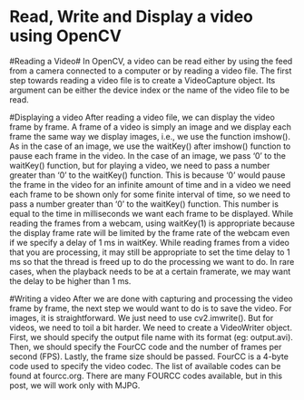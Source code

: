 # Read, Write and Display a video using OpenCV

#Reading a Video#
In OpenCV, a video can be read either by using the feed from a camera connected to a computer or by reading a video file. The first step towards reading a video file is to create a VideoCapture object. Its argument can be either the device index or the name of the video file to be read.

#Displaying a video
After reading a video file, we can display the video frame by frame. A frame of a video is simply an image and we display each frame the same way we display images, i.e., we use the function imshow().
As in the case of an image, we use the waitKey() after imshow() function to pause each frame in the video. In the case of an image, we pass ‘0’ to the waitKey() function, but for playing a video, we need to pass a number greater than ‘0’ to the waitKey() function. This is because ‘0’ would pause the frame in the video for an infinite amount of time and in a video we need each frame to be shown only for some finite interval of time, so we need to pass a number greater than ‘0’ to the waitKey() function. This number is equal to the time in milliseconds we want each frame to be displayed.
While reading the frames from a webcam, using waitKey(1) is appropriate because the display frame rate will be limited by the frame rate of the webcam even if we specify a delay of 1 ms in waitKey.
While reading frames from a video that you are processing, it may still be appropriate to set the time delay to 1 ms so that the thread is freed up to do the processing we want to do.
In rare cases, when the playback needs to be at a certain framerate, we may want the delay to be higher than 1 ms.

#Writing a video
After we are done with capturing and processing the video frame by frame, the next step we would want to do is to save the video.
For images, it is straightforward. We just need to use cv2.imwrite(). But for videos, we need to toil a bit harder. We need to create a VideoWriter object. First, we should specify the output file name with its format (eg: output.avi). Then, we should specify the FourCC code and the number of frames per second (FPS). Lastly, the frame size should be passed.
FourCC is a 4-byte code used to specify the video codec. The list of available codes can be found at fourcc.org. There are many FOURCC codes available, but in this post, we will work only with MJPG.


